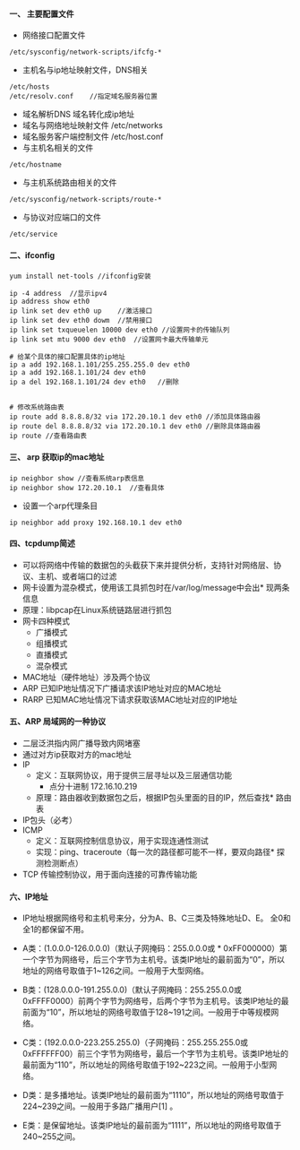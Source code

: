#### 一、 主要配置文件
* 网络接口配置文件
```
/etc/sysconfig/network-scripts/ifcfg-*
```
* 主机名与ip地址映射文件，DNS相关
```
/etc/hosts
/etc/resolv.conf    //指定域名服务器位置
```
* 域名解析DNS 域名转化成ip地址
* 域名与网络地址映射文件 /etc/networks
* 域名服务客户端控制文件 /etc/host.conf
* 与主机名相关的文件
```
/etc/hostname
```
* 与主机系统路由相关的文件
```
/etc/sysconfig/network-scripts/route-* 
```
* 与协议对应端口的文件
```
/etc/service
```
#### 二、ifconfig 
```
yum install net-tools //ifconfig安装

ip -4 address  //显示ipv4
ip address show eth0
ip link set dev eth0 up    //激活接口
ip link set dev eth0 dowm  //禁用接口
ip link set txqueuelen 10000 dev eth0 //设置网卡的传输队列
ip link set mtu 9000 dev eth0  //设置网卡最大传输单元

# 给某个具体的接口配置具体的ip地址
ip a add 192.168.1.101/255.255.255.0 dev eth0 
ip a add 192.168.1.101/24 dev eth0
ip a del 192.168.1.101/24 dev eth0   //删除


# 修改系统路由表
ip route add 8.8.8.8/32 via 172.20.10.1 dev eth0 //添加具体路由器
ip route del 8.8.8.8/32 via 172.20.10.1 dev eth0 //删除具体路由器
ip route //查看路由表
```
#### 三、 arp 获取ip的mac地址
```
ip neighbor show //查看系统arp表信息
ip neighbor show 172.20.10.1  //查看具体
```

* 设置一个arp代理条目
```
ip neighbor add proxy 192.168.10.1 dev eth0
```
#### 四、tcpdump简述
*  可以将网络中传输的数据包的头截获下来并提供分析，支持针对网络层、协议、主机、或者端口的过滤
* 网卡设置为混杂模式，使用该工具抓包时在/var/log/message中会出* 现两条信息
* 原理：libpcap在Linux系统链路层进行抓包
* 网卡四种模式
  * 广播模式
  * 组播模式
  * 直播模式
  * 混杂模式
* MAC地址（硬件地址）涉及两个协议
* ARP  已知IP地址情况下广播请求该IP地址对应的MAC地址
* RARP 已知MAC地址情况下请求获取该MAC地址对应的IP地址
#### 五、ARP 局域网的一种协议
* 二层泛洪指内网广播导致内网堵塞
* 通过对方ip获取对方的mac地址
* IP
    * 定义：互联网协议，用于提供三层寻址以及三层通信功能
        * 点分十进制  172.16.10.219
    * 原理：路由器收到数据包之后，根据IP包头里面的目的IP，然后查找* 路由表
* IP包头（必考）
* ICMP
    * 定义：互联网控制信息协议，用于实现连通性测试
    * 实现：ping、traceroute（每一次的路径都可能不一样，要双向路径* 探测检测断点）
* TCP 传输控制协议，用于面向连接的可靠传输功能
#### 六、IP地址
* IP地址根据网络号和主机号来分，分为A、B、C三类及特殊地址D、E。    全0和全1的都保留不用。

* A类：(1.0.0.0-126.0.0.0)（默认子网掩码：255.0.0.0或 * 0xFF000000）第一个字节为网络号，后三个字节为主机号。该类IP地址的最前面为“0”，所以地址的网络号取值于1~126之间。一般用于大型网络。

* B类：(128.0.0.0-191.255.0.0)（默认子网掩码：255.255.0.0或0xFFFF0000）前两个字节为网络号，后两个字节为主机号。该类IP地址的最前面为“10”，所以地址的网络号取值于128~191之间。一般用于中等规模网络。

* C类：(192.0.0.0-223.255.255.0)（子网掩码：255.255.255.0或0xFFFFFF00）前三个字节为网络号，最后一个字节为主机号。该类IP地址的最前面为“110”，所以地址的网络号取值于192~223之间。一般用于小型网络。
 
* D类：是多播地址。该类IP地址的最前面为“1110”，所以地址的网络号取值于224~239之间。一般用于多路广播用户[1]  。
 
* E类：是保留地址。该类IP地址的最前面为“1111”，所以地址的网络号取值于240~255之间。